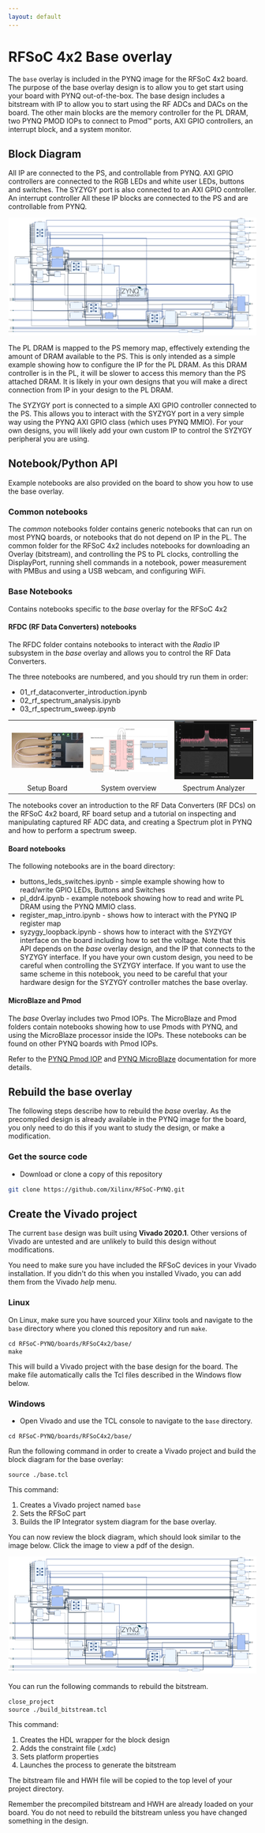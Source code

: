```yaml
---
layout: default
---
```


# RFSoC 4x2 Base overlay

The `base` overlay is included in the PYNQ image for the  RFSoC 4x2 board. The purpose of the base overlay design is to allow you to get start using your board with PYNQ out-of-the-box. The base design includes a bitstream with IP to allow you to start using the RF ADCs and DACs on the board. The other main blocks are the memory controller for the PL DRAM, two PYNQ PMOD IOPs to connect to Pmod™ ports, AXI GPIO controllers, an interrupt block, and a system monitor. 

## Block Diagram

All IP are connected to the PS, and controllable from PYNQ. AXI GPIO controllers are connected to the RGB LEDs and white user LEDs, buttons and switches. The SYZYGY port is also connected to an AXI GPIO controller. An interrupt controller All these IP blocks are connected to the PS and are controllable from PYNQ. 

![](./images/rfsoc_4x2_base_overlay.png)

The PL DRAM is mapped to the PS memory map, effectively extending the amount of DRAM available to the PS. This is only intended as a simple example showing how to configure the IP for the PL DRAM. As this DRAM controller is in the PL, it will be slower to access this memory than the PS attached DRAM. It is likely in your own designs that you will make a direct connection from IP in your design to the PL DRAM.  

The SYZYGY port is connected to a simple AXI GPIO controller connected to the PS. This allows you to interact with the SYZYGY port in a very simple way using the PYNQ AXI GPIO class (which uses PYNQ MMIO). For your own designs, you will likely add your own custom IP to control the SYZYGY peripheral you are using. 


## Notebook/Python API

Example notebooks are also provided on the board to show you how to use the base overlay.

### Common notebooks

The *common* notebooks folder contains generic notebooks that can run on most PYNQ boards, or notebooks that do not depend on IP in the PL. The common folder for the RFSoC 4x2 includes notebooks for downloading an Overlay (bitstream), and controlling the PS to PL clocks, controlling the DisplayPort, running shell commands in a notebook, power measurement with PMBus and using a USB webcam, and configuring WiFi.

### Base Notebooks

Contains notebooks specific to the *base* overlay for the RFSoC 4x2

#### RFDC (RF Data Converters) notebooks

The RFDC folder contains notebooks to interact with the *Radio* IP subsystem in the *base* overlay and allows you to control the RF Data Converters. 

The three notebooks are numbered, and you should try run them in order: 

* 01_rf_dataconverter_introduction.ipynb
* 02_rf_spectrum_analysis.ipynb
* 03_rf_spectrum_sweep.ipynb

 <table>
<tr>
<td style="vertical-align:middle; background:transparent;"><img src="./images/rfsoc4x2_connections_400.jpg" style="width:310px"></td>
<td style="vertical-align:middle; background:transparent;"><img src="./images/rfsystem_introduction_400.png" style="width:310px"></td>
<td style="vertical-align:middle; background:transparent;"><img src="./images/spectrum_analyzer400.png" style="width:310px"></td>
</tr>
<tr>
<td style="text-align:center; background:transparent;">Setup Board</td>
<td style="text-align:center; background:transparent;">System overview</td>
<td style="text-align:center; background:transparent;">Spectrum Analyzer</td>
</tr>
</table>

The notebooks cover an introduction to the RF Data Converters (RF DCs) on the RFSoC 4x2 board, RF board setup and a tutorial on inspecting and manipulating captured RF ADC data, and creating a Spectrum plot in PYNQ and how to perform a spectrum sweep. 

#### Board notebooks

The following notebooks are in the board directory:

* buttons_leds_switches.ipynb - simple example showing how to read/write GPIO LEDs, Buttons and Switches
* pl_ddr4.ipynb - example notebook showing how to read and write PL DRAM using the PYNQ MMIO class. 
* register_map_intro.ipynb - shows how to interact with the PYNQ IP register map
* syzygy_loopback.ipynb - shows how to interact with the SYZYGY interface on the board including how to set the voltage. Note that this API depends on the *base* overlay design, and the IP that connects to the SYZYGY interface. If you have your own custom design, you need to be careful when controlling the SYZYGY interface. If you want to use the same scheme in this notebook, you need to be careful that your hardware design for the SYZYGY controller matches the base overlay. 

#### MicroBlaze and Pmod

The *base* Overlay includes two Pmod IOPs. The MicroBlaze and Pmod folders contain notebooks showing how to use Pmods with PYNQ, and using the MicroBlaze processor inside the IOPs. These notebooks can be found on other PYNQ boards with Pmod IOPs. 

Refer to the [PYNQ Pmod IOP](https://pynq.readthedocs.io/en/latest/pynq_libraries/pmod.html) and [PYNQ MicroBlaze](https://pynq.readthedocs.io/en/latest/pynq_libraries.html#pynqmicroblaze) documentation for more details. 


## Rebuild the base overlay

The following steps describe how to rebuild the *base* overlay. As the precompiled design is already available in the PYNQ image for the board, you only need to do this if you want to study the design, or make a modification. 

### Get the source code

* Download or clone a copy of this repository

```sh
git clone https://github.com/Xilinx/RFSoC-PYNQ.git
```

## Create the Vivado project

The current `base` design was built using **Vivado 2020.1**. Other versions of Vivado are untested and are unlikely to build this design without modifications. 

You need to make sure you have included the RFSoC devices in your Vivado installation. If you didn't do this when you installed Vivado, you can add them from the Vivado *help* menu. 

### Linux

On Linux, make sure you have sourced your Xilinx tools and navigate to the `base` directory where you cloned this repository and run `make`.

```console
cd RFSoC-PYNQ/boards/RFSoC4x2/base/
make
```

This will build a Vivado project with the base design for the board. The make file automatically calls the Tcl files described in the Windows flow below. 

### Windows

* Open Vivado and use the TCL console to navigate to the `base` directory. 

```console
cd RFSoC-PYNQ/boards/RFSoC4x2/base/
```

Run the following command in order to create a Vivado project and build the block diagram for the base overlay:

```console
source ./base.tcl
```

This command:

1. Creates a Vivado project named `base`
1. Sets the RFSoC part
1. Builds the IP Integrator system diagram for the base overlay. 

You can now review the block diagram, which should look similar to the image below. Click the image to view a pdf of the design.

[![](./images/rfsoc_4x2_base_overlay_t.png)](./pdf/rfsoc_4x2_base_overlay.pdf)

You can run the following commands to rebuild the bitstream.

```console
close_project
source ./build_bitstream.tcl
```

This command:

1. Creates the HDL wrapper for the block design
1. Adds the constraint file (.xdc)
1. Sets platform properties 
1. Launches the process to generate the bitstream

The bitstream file and HWH file will be copied to the top level of your project directory. 

Remember the precompiled bitstream and HWH are already loaded on your board. You do not need to rebuild the bitstream unless you have changed something in the design. 

